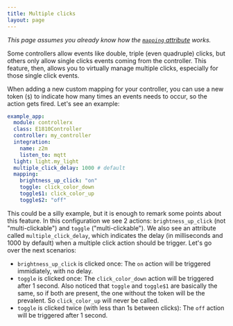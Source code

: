 ```yaml
---
title: Multiple clicks
layout: page
---
```


_This page assumes you already know how the [`mapping` attribute](custom-controllers) works._

Some controllers allow events like double, triple (even quadruple) clicks, but others only allow single clicks events coming from the controller. This feature, then, allows you to virtually manage multiple clicks, especially for those single click events.

When adding a new custom mapping for your controller, you can use a new token (`$`) to indicate how many times an events needs to occur, so the action gets fired. Let's see an example:

```yaml
example_app:
  module: controllerx
  class: E1810Controller
  controller: my_controller
  integration:
    name: z2m
    listen_to: mqtt
  light: light.my_light
  multiple_click_delay: 1000 # default
  mapping:
    brightness_up_click: "on"
    toggle: click_color_down
    toggle$1: click_color_up
    toggle$2: "off" 
```

This could be a silly example, but it is enough to remark some points about this feature. In this configuration we see 2 actions: `brightness_up_click` (not "multi-clickable") and `toggle` ("multi-clickable"). We also see an attribute called `multiple_click_delay`, which indicates the delay (in milliseconds and 1000 by default) when a multiple click action should be trigger. Let's go over the next scenarios:
- `brightness_up_click` is clicked once: The `on` action will be triggered immidiately, with no delay.
- `toggle` is clicked once: The `click_color_down` action will be triggered after 1 second. Also noticed that `toggle` and `toggle$1` are basically the same, so if both are present, the one without the token will be the prevalent. So `click_color_up` will never be called.
- `toggle` is clicked twice (with less than 1s between clicks): The `off` action will be triggered after 1 second.

